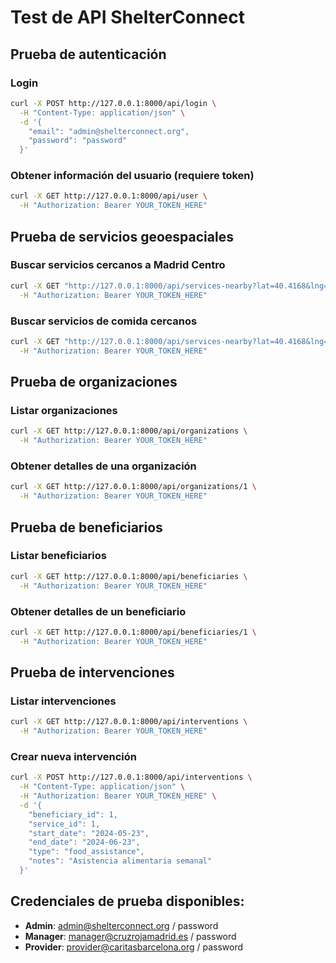 # Test de API ShelterConnect

## Prueba de autenticación

### Login
```bash
curl -X POST http://127.0.0.1:8000/api/login \
  -H "Content-Type: application/json" \
  -d '{
    "email": "admin@shelterconnect.org",
    "password": "password"
  }'
```

### Obtener información del usuario (requiere token)
```bash
curl -X GET http://127.0.0.1:8000/api/user \
  -H "Authorization: Bearer YOUR_TOKEN_HERE"
```

## Prueba de servicios geoespaciales

### Buscar servicios cercanos a Madrid Centro
```bash
curl -X GET "http://127.0.0.1:8000/api/services-nearby?lat=40.4168&lng=-3.7038&radius=10000" \
  -H "Authorization: Bearer YOUR_TOKEN_HERE"
```

### Buscar servicios de comida cercanos
```bash
curl -X GET "http://127.0.0.1:8000/api/services-nearby?lat=40.4168&lng=-3.7038&radius=5000&type=food" \
  -H "Authorization: Bearer YOUR_TOKEN_HERE"
```

## Prueba de organizaciones

### Listar organizaciones
```bash
curl -X GET http://127.0.0.1:8000/api/organizations \
  -H "Authorization: Bearer YOUR_TOKEN_HERE"
```

### Obtener detalles de una organización
```bash
curl -X GET http://127.0.0.1:8000/api/organizations/1 \
  -H "Authorization: Bearer YOUR_TOKEN_HERE"
```

## Prueba de beneficiarios

### Listar beneficiarios
```bash
curl -X GET http://127.0.0.1:8000/api/beneficiaries \
  -H "Authorization: Bearer YOUR_TOKEN_HERE"
```

### Obtener detalles de un beneficiario
```bash
curl -X GET http://127.0.0.1:8000/api/beneficiaries/1 \
  -H "Authorization: Bearer YOUR_TOKEN_HERE"
```

## Prueba de intervenciones

### Listar intervenciones
```bash
curl -X GET http://127.0.0.1:8000/api/interventions \
  -H "Authorization: Bearer YOUR_TOKEN_HERE"
```

### Crear nueva intervención
```bash
curl -X POST http://127.0.0.1:8000/api/interventions \
  -H "Content-Type: application/json" \
  -H "Authorization: Bearer YOUR_TOKEN_HERE" \
  -d '{
    "beneficiary_id": 1,
    "service_id": 1,
    "start_date": "2024-05-23",
    "end_date": "2024-06-23",
    "type": "food_assistance",
    "notes": "Asistencia alimentaria semanal"
  }'
```

## Credenciales de prueba disponibles:

- **Admin**: admin@shelterconnect.org / password
- **Manager**: manager@cruzrojamadrid.es / password  
- **Provider**: provider@caritasbarcelona.org / password
